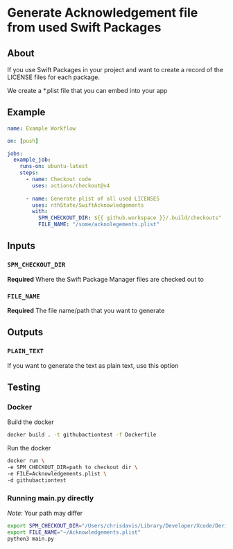 # Generate Acknowledgement file from used Swift Packages

## About

If you use Swift Packages in your project and want to create a record of the
LICENSE files for each package.

We create a *.plist file that you can embed into your app

## Example

```yml
name: Example Workflow

on: [push]

jobs:
  example_job:
    runs-on: ubuntu-latest
    steps:
      - name: Checkout code
        uses: actions/checkout@v4
      
      - name: Generate plist of all used LICENSES
        uses: nthState/SwiftAcknowledgements
        with:
          SPM_CHECKOUT_DIR: ${{ github.workspace }}/.build/checkouts"
          FILE_NAME: "/some/acknolegements.plist"

```

## Inputs

### `SPM_CHECKOUT_DIR`

**Required** Where the Swift Package Manager files are checked out to

### `FILE_NAME`

**Required** The file name/path that you want to generate

## Outputs

### `PLAIN_TEXT`

If you want to generate the text as plain text, use this option

## Testing

### Docker

Build the docker

```bash
docker build . -t githubactiontest -f Dockerfile
```

Run the docker

```bash
docker run \
-e SPM_CHECKOUT_DIR=path to checkout dir \
-e FILE=Acknowledgements.plist \
-d githubactiontest
```

### Running main.py directly

*Note*: Your path may differ

```bash
export SPM_CHECKOUT_DIR="/Users/chrisdavis/Library/Developer/Xcode/DerivedData/App-gktkfhtswsmjzdhkguhoaotlhihx/SourcePackages/checkouts"
export FILE_NAME="~/Acknowledgements.plist"
python3 main.py

```